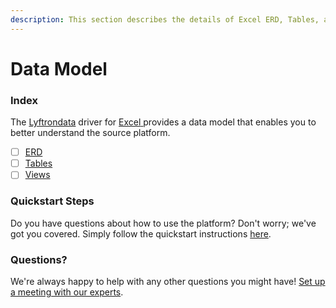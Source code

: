 ```yaml
---
description: This section describes the details of Excel ERD, Tables, and Views.
---
```


# Data Model

### Index

The  [Lyftrondata](https://www.lyftrondata.com/) driver for [Excel](https://www.lyftrondata.com/integration/excel/)[ ](https://www.lyftrondata.com/integration/excel/)provides a data model that enables you to better understand the source platform.

* [ ] [ERD](../../../technology-analytics/excel/data-model/erd.md)
* [ ] [Tables](../../../technology-analytics/excel/data-model/tables.md)
* [ ] [Views](../../../technology-analytics/excel/data-model/views.md)

### Quickstart Steps

Do you have questions about how to use the platform? Don't worry; we've got you covered. Simply follow the quickstart instructions [here](../../../../quickstart-steps.md).

### Questions? <a href="#questions" id="questions"></a>

We're always happy to help with any other questions you might have! [Set up a meeting with our experts](https://www.lyftrondata.com/book-a-meeting/).

